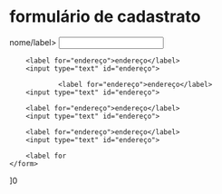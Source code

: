 <!DOCTYPE html>
<html>
<head>
	<meta charset="utf-8">
	<meta name="viewport" content="width=device-width, initial-scale=1">
	<title></title>
</head>
<body>
     <h1>formulário de cadastrato</h1>	
<main>
	<form>
		<label for="nome">nome/label>
		<input type="text" id="nome">
		
		<label for="endereço">endereço</label>
		<input type="text" id="endereço">
			
                <label for="endereço">endereço</label>
		<input type="text" id="endereço">
			
		<label for="endereço">endereço</label>
		<input type="text" id="endereço">
			
		<label for="endereço">endereço</label>
		<input type="text" id="endereço">
			
		<label for
	</form>
</main>

</body>
</html>
]0
